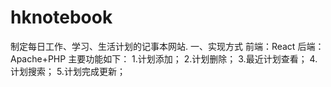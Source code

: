 # hknotebook
制定每日工作、学习、生活计划的记事本网站.
一、实现方式
前端：React
后端：Apache+PHP
主要功能如下：
1.计划添加；
2.计划删除；
3.最近计划查看；
4.计划搜索；
5.计划完成更新；


